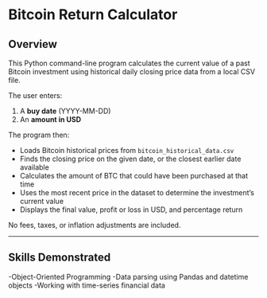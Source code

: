 # Bitcoin Return Calculator

## Overview
This Python command-line program calculates the current value of a past Bitcoin investment using historical daily closing price data from a local CSV file.

The user enters:
1. A **buy date** (YYYY-MM-DD)  
2. An **amount in USD**  

The program then:
- Loads Bitcoin historical prices from `bitcoin_historical_data.csv`
- Finds the closing price on the given date, or the closest earlier date available
- Calculates the amount of BTC that could have been purchased at that time
- Uses the most recent price in the dataset to determine the investment’s current value
- Displays the final value, profit or loss in USD, and percentage return

No fees, taxes, or inflation adjustments are included.

---

## Skills Demonstrated
-Object-Oriented Programming
-Data parsing using Pandas and datetime objects
-Working with time-series financial data
